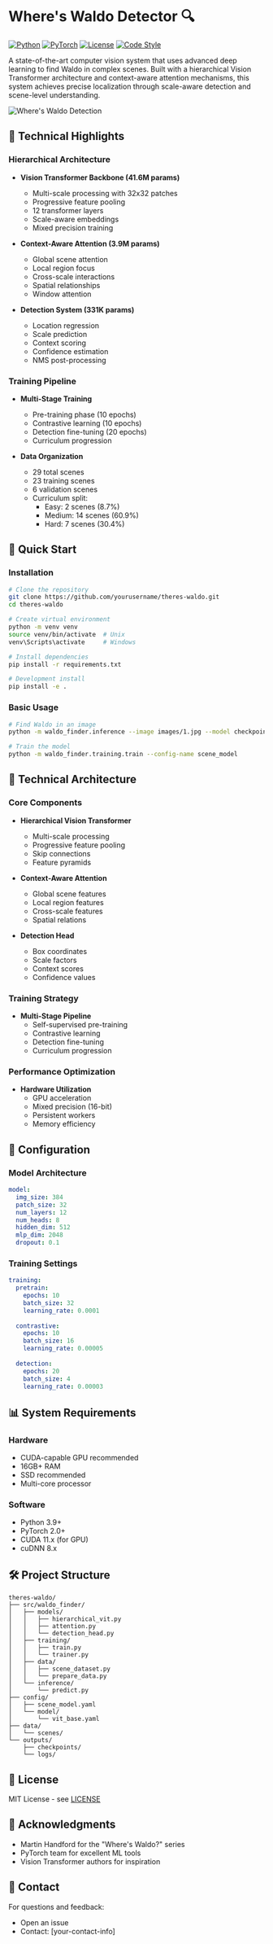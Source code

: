 # Where's Waldo Detector 🔍

[![Python](https://img.shields.io/badge/Python-3.9%2B-blue.svg)](https://www.python.org/downloads/)
[![PyTorch](https://img.shields.io/badge/PyTorch-2.0%2B-red.svg)](https://pytorch.org/)
[![License](https://img.shields.io/badge/License-MIT-yellow.svg)](LICENSE)
[![Code Style](https://img.shields.io/badge/code%20style-black-000000.svg)](https://github.com/psf/black)

A state-of-the-art computer vision system that uses advanced deep learning to find Waldo in complex scenes. Built with a hierarchical Vision Transformer architecture and context-aware attention mechanisms, this system achieves precise localization through scale-aware detection and scene-level understanding.

![Where's Waldo Detection](docs/docs.png)

## 🌟 Technical Highlights

### Hierarchical Architecture
- **Vision Transformer Backbone (41.6M params)**
  * Multi-scale processing with 32x32 patches
  * Progressive feature pooling
  * 12 transformer layers
  * Scale-aware embeddings
  * Mixed precision training

- **Context-Aware Attention (3.9M params)**
  * Global scene attention
  * Local region focus
  * Cross-scale interactions
  * Spatial relationships
  * Window attention

- **Detection System (331K params)**
  * Location regression
  * Scale prediction
  * Context scoring
  * Confidence estimation
  * NMS post-processing

### Training Pipeline
- **Multi-Stage Training**
  * Pre-training phase (10 epochs)
  * Contrastive learning (10 epochs)
  * Detection fine-tuning (20 epochs)
  * Curriculum progression

- **Data Organization**
  * 29 total scenes
  * 23 training scenes
  * 6 validation scenes
  * Curriculum split:
    - Easy: 2 scenes (8.7%)
    - Medium: 14 scenes (60.9%)
    - Hard: 7 scenes (30.4%)

## 🚀 Quick Start

### Installation
```bash
# Clone the repository
git clone https://github.com/yourusername/theres-waldo.git
cd theres-waldo

# Create virtual environment
python -m venv venv
source venv/bin/activate  # Unix
venv\Scripts\activate     # Windows

# Install dependencies
pip install -r requirements.txt

# Development install
pip install -e .
```

### Basic Usage
```bash
# Find Waldo in an image
python -m waldo_finder.inference --image images/1.jpg --model checkpoints/latest.ckpt

# Train the model
python -m waldo_finder.training.train --config-name scene_model
```

## 📖 Technical Architecture

### Core Components
- **Hierarchical Vision Transformer**
  * Multi-scale processing
  * Progressive feature pooling
  * Skip connections
  * Feature pyramids

- **Context-Aware Attention**
  * Global scene features
  * Local region features
  * Cross-scale features
  * Spatial relations

- **Detection Head**
  * Box coordinates
  * Scale factors
  * Context scores
  * Confidence values

### Training Strategy
- **Multi-Stage Pipeline**
  * Self-supervised pre-training
  * Contrastive learning
  * Detection fine-tuning
  * Curriculum progression

### Performance Optimization
- **Hardware Utilization**
  * GPU acceleration
  * Mixed precision (16-bit)
  * Persistent workers
  * Memory efficiency

## 🔧 Configuration

### Model Architecture
```yaml
model:
  img_size: 384
  patch_size: 32
  num_layers: 12
  num_heads: 8
  hidden_dim: 512
  mlp_dim: 2048
  dropout: 0.1
```

### Training Settings
```yaml
training:
  pretrain:
    epochs: 10
    batch_size: 32
    learning_rate: 0.0001
  
  contrastive:
    epochs: 10
    batch_size: 16
    learning_rate: 0.00005
  
  detection:
    epochs: 20
    batch_size: 4
    learning_rate: 0.00003
```

## 📊 System Requirements

### Hardware
- CUDA-capable GPU recommended
- 16GB+ RAM
- SSD recommended
- Multi-core processor

### Software
- Python 3.9+
- PyTorch 2.0+
- CUDA 11.x (for GPU)
- cuDNN 8.x

## 🛠️ Project Structure
```
theres-waldo/
├── src/waldo_finder/
│   ├── models/
│   │   ├── hierarchical_vit.py
│   │   ├── attention.py
│   │   └── detection_head.py
│   ├── training/
│   │   ├── train.py
│   │   └── trainer.py
│   ├── data/
│   │   ├── scene_dataset.py
│   │   └── prepare_data.py
│   └── inference/
│       └── predict.py
├── config/
│   ├── scene_model.yaml
│   └── model/
│       └── vit_base.yaml
├── data/
│   └── scenes/
└── outputs/
    ├── checkpoints/
    └── logs/
```

## 📝 License
MIT License - see [LICENSE](LICENSE)

## 🙏 Acknowledgments
- Martin Handford for the "Where's Waldo?" series
- PyTorch team for excellent ML tools
- Vision Transformer authors for inspiration

## 📧 Contact
For questions and feedback:
- Open an issue
- Contact: [your-contact-info]
